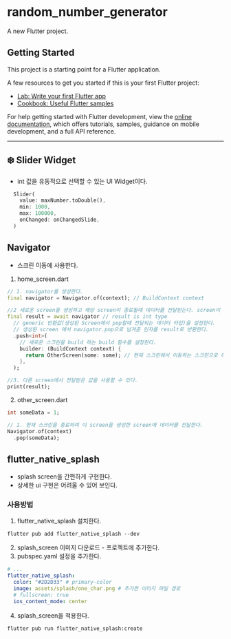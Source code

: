 # random_number_generator

A new Flutter project.

## Getting Started

This project is a starting point for a Flutter application.

A few resources to get you started if this is your first Flutter project:

- [Lab: Write your first Flutter app](https://docs.flutter.dev/get-started/codelab)
- [Cookbook: Useful Flutter samples](https://docs.flutter.dev/cookbook)

For help getting started with Flutter development, view the
[online documentation](https://docs.flutter.dev/), which offers tutorials,
samples, guidance on mobile development, and a full API reference.

---

## ❄️ Slider Widget

- int 값을 유동적으로 선택할 수 있는 UI Widget이다.

```dart
  Slider(
    value: maxNumber.toDouble(),
    min: 1000,
    max: 100000,
    onChanged: onChangedSlide,
  )
```

## Navigator

- 스크린 이동에 사용한다.

1. home_screen.dart

```dart
// 1. navigator를 생성한다.
final navigator = Navigator.of(context); // BuildContext context

//2 새로운 screen을 생성하고 해당 screen이 종료될때 데이터를 전달받는다. screen이 언제 닫힐지 알 수 없으므로 await 키워드를 사용하여 정의한다.
final result = await navigator // result is int type
  // generic 반환값(생성된 Screen에서 pop할때 전달되는 데이터 타입)을 설정한다.
  // 생성된 screen 에서 navigator.pop으로 넘겨준 인자를 result로 반환한다.
  .push<int>(
    // 새로운 스크린을 build 하는 build 함수를 설정한다.
    builder: (BuildContext context) {
      return OtherScreen(some: some); // 현재 스크린에서 이동하는 스크린으로 데이터를 전달할때는 파라미터를 사용한다.
    },
  );

//3. 다른 screen에서 전달받은 값을 사용할 수 있다.
print(result);
```

2. other_screen.dart

```dart
int someData = 1;

// 1. 현재 스크린을 종료하며 이 screen을 생성한 screen에 데이터를 전달한다.
Navigator.of(context)
  .pop(someData);
```

## flutter_native_splash

- splash screen을 간편하게 구현한다.
- 상세한 ui 구현은 어려울 수 있어 보인다.

### 사용방법

1. flutter_native_splash 설치한다.

```shell
flutter pub add flutter_native_splash --dev
```

2. splash_screen 이미지 다운로드 - 프로젝트에 추가한다.
3. pubspec.yaml 설정을 추가한다.

```yaml
# ...
flutter_native_splash:
  color: "#2D2D33" # primary-color
  image: assets/splash/one_char.png # 추가한 이미지 파일 경로
  # fullscreen: true
  ios_content_mode: center
```

4. splash_screen을 적용한다.

```shell
flutter pub run flutter_native_splash:create
```
